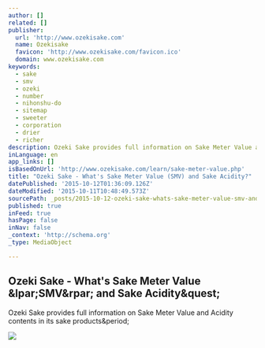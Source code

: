 ```yaml
---
author: []
related: []
publisher:
  url: 'http://www.ozekisake.com'
  name: Ozekisake
  favicon: 'http://www.ozekisake.com/favicon.ico'
  domain: www.ozekisake.com
keywords:
  - sake
  - smv
  - ozeki
  - number
  - nihonshu-do
  - sitemap
  - sweeter
  - corporation
  - drier
  - richer
description: Ozeki Sake provides full information on Sake Meter Value and Acidity contents in its sake products.
inLanguage: en
app_links: []
isBasedOnUrl: 'http://www.ozekisake.com/learn/sake-meter-value.php'
title: "Ozeki Sake - What's Sake Meter Value (SMV) and Sake Acidity?"
datePublished: '2015-10-12T01:36:09.126Z'
dateModified: '2015-10-11T10:48:49.573Z'
sourcePath: _posts/2015-10-12-ozeki-sake-whats-sake-meter-value-smv-and-sake-acidity.md
published: true
inFeed: true
hasPage: false
inNav: false
_context: 'http://schema.org'
_type: MediaObject

---
```

<article style=""><h1>Ozeki Sake - What's Sake Meter Value &amp;lpar;SMV&amp;rpar; and Sake Acidity&amp;quest;</h1><p>Ozeki Sake provides full information on Sake Meter Value and Acidity contents in its sake products&amp;period;</p><img src="http://www.ozekisake.com/images/learn/sake-meter-value.png" /></article>
